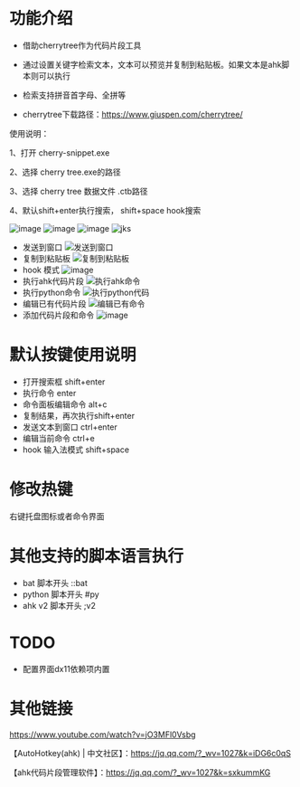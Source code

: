 ﻿# 功能介绍
* 借助cherrytree作为代码片段工具
* 通过设置关键字检索文本，文本可以预览并复制到粘贴板。如果文本是ahk脚本则可以执行
* 检索支持拼音首字母、全拼等

* cherrytree下载路径：https://www.giuspen.com/cherrytree/

使用说明：

1、打开 cherry-snippet.exe

2、选择 cherry tree.exe的路径

3、选择 cherry tree 数据文件 .ctb路径

4、默认shift+enter执行搜索， shift+space hook搜索

![image](https://user-images.githubusercontent.com/26515268/186187953-1f25065d-8d9f-4179-8dd6-6b988bf607f0.png)
![image](https://user-images.githubusercontent.com/26515268/201247039-8c600769-cb0b-49a3-ac2a-8bc6cc6ae643.png)
![image](https://user-images.githubusercontent.com/26515268/184530626-e96a55f9-dfe5-49a0-a69a-964727a13a3d.png)
![jks](https://user-images.githubusercontent.com/26515268/181264528-0d49dc1e-5440-46be-a3de-525999e783f8.gif)
* 发送到窗口
![发送到窗口](https://user-images.githubusercontent.com/26515268/182857886-a8d0be3a-8b58-47b1-bb48-c937d8c4fa52.gif)
* 复制到粘贴板
![复制到粘贴板](https://user-images.githubusercontent.com/26515268/182858230-992bdf37-c7d3-42f2-ba91-02fe19bf7671.gif)
* hook 模式
![image](https://user-images.githubusercontent.com/26515268/201247079-bc0840c2-0224-4aa6-bdd3-518c9e490f42.png)
* 执行ahk代码片段
![执行ahk命令](https://user-images.githubusercontent.com/26515268/182858487-052075ba-0d71-4e7a-b8ce-abbc5484b584.gif)
* 执行python命令
![执行python代码](https://user-images.githubusercontent.com/26515268/182858721-f5ca71fa-c40e-47b8-bedf-b19ddf1766a8.gif)
* 编辑已有代码片段
![编辑已有命令](https://user-images.githubusercontent.com/26515268/182859320-72b8bfc7-755a-4d22-a876-18aa25c9edb5.gif)
* 添加代码片段和命令
![image](https://user-images.githubusercontent.com/26515268/201247491-95cfc917-942e-4638-8c77-0ee7b1de4940.png)


# 默认按键使用说明
* 打开搜索框 shift+enter 
* 执行命令 enter
* 命令面板编辑命令 alt+c 
* 复制结果，再次执行shift+enter
* 发送文本到窗口 ctrl+enter 
* 编辑当前命令 ctrl+e 
* hook 输入法模式  shift+space


# 修改热键
右键托盘图标或者命令界面

# 其他支持的脚本语言执行
* bat 脚本开头 ::bat
* python 脚本开头  #py
* ahk v2  脚本开头 ;v2

# TODO
* 配置界面dx11依赖项内置


# 其他链接

https://www.youtube.com/watch?v=jO3MFl0Vsbg

【AutoHotkey(ahk) | 中文社区】：https://jq.qq.com/?_wv=1027&k=iDG6c0qS

【ahk代码片段管理软件】：https://jq.qq.com/?_wv=1027&k=sxkummKG


